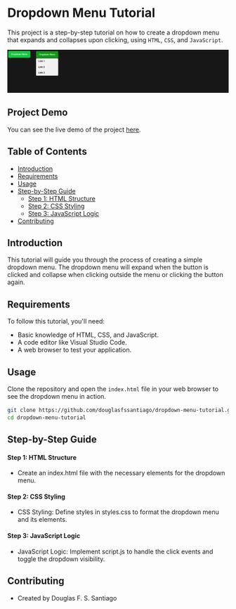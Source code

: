 # Dropdown Menu Tutorial

This project is a step-by-step tutorial on how to create a dropdown menu that 
expands and collapses upon clicking, using `HTML`, `CSS`, and `JavaScript`.

![](./assets/img/readme1.png)

## Project Demo

You can see the live demo of the project [here](https://douglasfssantiago.github.io/dropdown-menu-tutorial/).

## Table of Contents

- [Introduction](#introduction)
- [Requirements](#requirements)
- [Usage](#usage)
- [Step-by-Step Guide](#step-by-step-guide)
  - [Step 1: HTML Structure](#step-1-html-structure)
  - [Step 2: CSS Styling](#step-2-css-styling)
  - [Step 3: JavaScript Logic](#step-3-javascript-logic)
- [Contributing](#contributing)

## Introduction

This tutorial will guide you through the process of creating a simple dropdown 
menu. The dropdown menu will expand when the button is clicked and collapse 
when clicking outside the menu or clicking the button again.

## Requirements

To follow this tutorial, you'll need:
- Basic knowledge of HTML, CSS, and JavaScript.
- A code editor like Visual Studio Code.
- A web browser to test your application.

## Usage

Clone the repository and open the `index.html` file in your web browser to see 
the dropdown menu in action.

```sh
git clone https://github.com/douglasfssantiago/dropdown-menu-tutorial.git
cd dropdown-menu-tutorial
```
## Step-by-Step Guide

#### Step 1: HTML Structure
- Create an index.html file with the necessary elements for the dropdown menu.

#### Step 2: CSS Styling
- CSS Styling: Define styles in styles.css to format the dropdown menu and its elements.

#### Step 3: JavaScript Logic
- JavaScript Logic: Implement script.js to handle the click events and toggle the dropdown visibility.

## Contributing
- Created by Douglas F. S. Santiago
